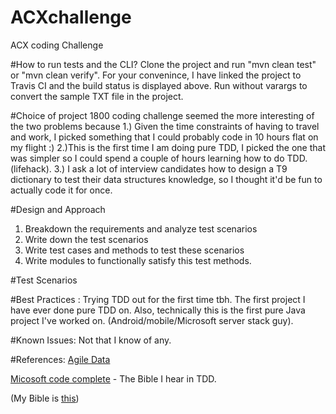 # ACXchallenge
ACX coding Challenge

#How to run tests and the CLI?
Clone the project and run "mvn clean test" or "mvn clean verify". For your convenince, I have linked the project to Travis CI and the build status is displayed above. Run without varargs to convert the sample TXT file in the project.

#Choice of project
1800 coding challenge seemed the more interesting of the two problems because 
1.) Given the time constraints of having to travel and work, I picked something that I could probably code in 10 hours flat on my flight :)
2.)This is the first time I am doing pure TDD, I picked the one that was simpler so I could spend a couple of hours learning how to do TDD. (lifehack). 
3.) I ask a lot of interview candidates how to design a T9 dictionary to test their data structures knowledge, so I thought it'd be fun to actually code it for once. 

#Design and Approach
1. Breakdown the requirements and analyze test scenarios
2. Write down the test scenarios
3. Write test cases and methods to test these scenarios
4. Write modules to functionally satisfy this test methods.

#Test Scenarios

#Best Practices :
Trying TDD out for the first time tbh. The first project I have ever done pure TDD on. Also, technically this is the first pure Java project I've worked on. (Android/mobile/Microsoft server stack guy).

#Known Issues:
Not that I know of any. 

#References: 
[Agile Data](http://agiledata.org/essays/tdd.html)

[Micosoft code complete](https://www.amazon.com/Code-Complete-Practical-Handbook-Construction/dp/0735619670) - The Bible I hear in TDD.

(My Bible is [this](http://www.amazon.in/Hitchhikers-Guide-Galaxy-Douglas-Adams/dp/0345391802)) 
